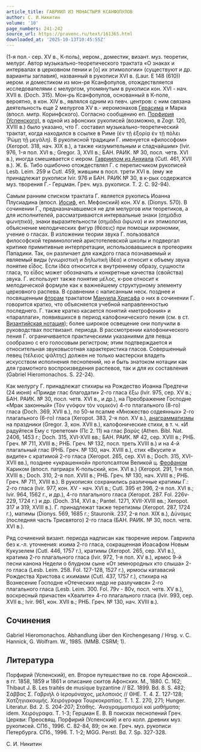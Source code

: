 ```yaml
---
article_title: ГАВРИИЛ ИЗ МОНАСТЫРЯ КСАНФОПУЛОВ
author: С. И.Никитин
volume: '10'
page_numbers: 241-242
source_url: https://pravenc.ru/text/161365.html
downloaded_at: '2025-10-13T10:45:55Z'
---
```


(1-я пол.- сер. XV в., К-поль), иером., доместик, визант. муз. теоретик, мелург. Автор музыкально-теоретического трактата «О знаках и интервалах в церковном пении и [о] их этимологии» (существуют и др. варианты заглавия), названный в рукописи XVI в. (Laur. E 148 (610)) иером. и доместиком из мон-ря Ксанфопулов, отождествляется исследователями с мелургом, упомянутым в рукописи кон. XVI - нач. XVII в. (Doch. 315). Мон-рь Ксанфопулов, основанный в К-поле, вероятно, в кон. XIV в., являлся одним из певч. центров: с ним связана деятельность еще 2 мелургов XV в.- иеромонахов [Герасима](https://pravenc.ru/text/Герасима.html) и Марка (впосл. митр. Коринфского). Согласно сообщению еп. [Порфирия (Успенского)](<https://pravenc.ru/text/Порфирия (Успенского).html>), в одной из афонских рукописей (возможно, в Zogr. 120, XVIII в.) было указано, что Г. составил музыкально-теоретический трактат, когда находился в ссылке в Риме (ἐν τῇ ἐξορίᾳ ἐν τῇ πόλει ῾Ρώμῃ τῇ μεγάλη). В рукописной традиции Г. именуется «философом» (Xeropot. 318, нач. XIX в.), а также «изумительным и сладчайшим» (Ivir. 976, 1-я пол. XVI в.; Gregor. 3, XVII в.; БАН. РАИК. № 30, посл. четв. XVI в.), иногда смешивается с иером. [Гавриилом из Анхиала](<https://pravenc.ru/text/Гавриилом из Анхиала.html>) (Cutl. 461, XVII в.). Ж. Б. Тибо ошибочно отождествлял Г. с переписчиком рукописей Lesb. Leim. 259 и Cutl. 459, жившим в посл. трети XVI в. (ему же принадлежат рукописи Ivir. 976 и БАН. РАИК № 30, в к-рых содержатся муз. творения Г.- Герцман. Греч. муз. рукописи. Т. 2. С. 92-94).

Самым ранним списком трактата Г. является рукопись Иоанна Плусиадина (впосл. [Иосиф](https://pravenc.ru/text/Иосиф.html), еп. Мефонский) кон. XV в. (Dionys. 570). В сочинении Г., предназначавшемся не для мелургов или теоретиков, а для исполнителей, рассматриваются интервальные знаки (σημάδια φωνητικά), знаки выразительности (σημάδια ἄφωνα) и их этимология, объяснение мелодических фигур (θέσεις) при помощи хирономии, учение о гласах. В изложении теории звука Г. пользовался философской терминологией аристотелевской школы и подвергал критике примитивные интерпретации, использовавшиеся в протеориях Пападики. Так, он различает для каждого гласа познаваемый и являемый виды (γνωριστική и δηλωτικὴ ἰδέα) и относит к объему звука понятие εἶδος. Если ἰδέα относится к внутреннему образу, сущности гласа, то εἶδος может обозначать и конкретные качества (свойства) звука. Г. использует также понятие μέλος, к-рое относит к мелодической формуле как к важнейшему структурному элементу церковного распева. В сравнении с написанным неск. позднее и посвященным [фторам](https://pravenc.ru/text/фторам.html) трактатом [Мануила Хрисафа](<https://pravenc.ru/text/Мануила Хрисафа.html>) о них в сочинении Г. говорится кратко, что объясняется учебной направленностью последнего. Г. также кратко касается понятий «метрофония» и «параллаги», появившихся в период калофонического пения (см. в ст. [Византийская нотация](<https://pravenc.ru/text/Византийская нотация.html>)); более широкое освещение они получили в руководствах поствизант. периода. В рассмотрении калофонического пения Г. ограничивается практическими указаниями для певца сообразно с его голосовым регистром; этим подтверждается и относительная звуковысотная характеристика гласов. Совершенный певец (τέλειος ψάλτης) должен не только мастерски владеть искусством исполнения песнопений, но и быть знатоком нотации как для грамотного воспроизведения распевов, так и для их составления (Gabriel Hieromonachos. S. 22-24).

Как мелургу Г. принадлежат стихиры на Рождество Иоанна Предтечи (24 июня) «Прииде глас благодати» 2-го гласа ἔξω (Ivir. 975, сер. XV в.; БАН. РАИК. № 30, посл. четв. XVI в., и др.), на Преображение Господне «Мрак законный» (Τὸν γνόφον τὸν νομικόν) 4-го плагального (8-го) гласа (Doch. 369, XVII в.), по 50-м псалме «Множество содеянных» 2-го плагального (6-го) гласа (Xeropot. 383, 2-я пол. XV в.), [анаграмматизмы](https://pravenc.ru/text/анаграмматизмы.html) на праздники (Gregor. 3, кон. XVII в.), калофонические стихи, в т. ч. «И радуйтеся Ему с трепетом» (Пс 2. 11) на глас βαρύς (Athen. Bibl. Nat. 2406, 1453 г.; Doch. 315, XVI-XVII вв.; БАН. РАИК. № 42, сер. XVIII в.; РНБ. Греч. № 711, XVIII в.; РНБ. Греч. № 132, посл. треть XVIII в.) и на 4-й плагальный глас (РНБ. Греч. № 130, нач. XVIII в.), стих «Вкусите и видите» с кратимой 2-го гласа (Xeropot. 265, сер. XVI в.; Doch. 315, XVI-XVII вв.), позднее «украшенной» протопсалтом Великой ц. [Феофаном](https://pravenc.ru/text/Феофан.html) Кариком (впосл. патриарх К-польский, кон. XVI в.) (Xeropot. 291, 1-я пол. XVIII в.; Doch. 310, 2-я пол. XVIII в.; РНБ. Греч. № 130, нач. XVIII в.; РНБ. Греч. № 711, XVIII в.). В рукописях сохранились различные кратимы Г.: 2-го гласа (Ivir. 977, кон. XV - нач. XVI в.; Cutl. 395 et 396, 2-я пол. XVI в.; Ivir. 964, 1562 г., и др.), 4-го плагального гласа (Xeropot. 287. Fol. 226v-229, 1724 г.) и др. (Doch. 314, XVI в.; Pantel. 1271, XVII-XVIII вв.; Xeropot. 317 и 319, XVIII в.). Г. принадлежат также теретизмы (Xeropot. 287, 1724 г.), матимы (Dionys. 569, 1685 г.; Stauronik. 237, 2-я пол. XIX в.), Δύναμις (последняя часть Трисвятого) 2-го гласа (БАН. РАИК. № 30, посл. четв. XVI в.).

Ряд сочинений визант. периода надписан как творение иером. Гавриила без к.-л. уточнения: ихима 2-го гласа, сокращенная Иоасафом Новым Кукузелем (Cutl. 446, 1757 г.), кратимы (Xeropot. 265, сер. XVI в.), кратима 2-го плагального гласа (Ivir. 972, 1-я пол. XV в.), ирмос 9-й песни канона Недели о блудном сыне «От земнородных кто слыша» 2-го гласа (Lesb. Leim. 258. Fol. 127-128, 1527 г.), ирмосы катавасий Рождества Христова с ихимами (Cutl. 437, 1757 г.), стихира на Вознесение Господне «Отеческих недр не разлучився» 2-го плагального гласа (Lesb. Leim. 300. Fol. 79v - 80v, посл. четв. XV в.), воскресный причастен «Хвалите» 4-го плагального гласа (Ivir.
993, сер. XVII в.; Ivir. 961, кон. XVII в.; РНБ. Греч. № 130, нач. XVIII в.).

## Сочинения

Gabriel Hieromonachos. Abhandlung über den Kirchengesang / Hrsg. v. C. Hannick, G. Wolfram. W., 1985. (MMB. CSRM; 1).

## Литература

Порфирий (Успенский), еп. Второе путешествие по св. горе Афонской... в гг. 1858, 1859 и 1861 и описание скитов Афонских. М., 1880. С. 162; Thibaut J. B. Les traités de musique byzantine // BZ. 1899. Bd. 8. S. 482; Σάββας Σ. Γαβριὴλ ὁ ἱερομόναχος, μελοποιός // ΘΗΕ. Τ. 4. Σ. 127-128; Χατζηγιακουμής. Χειρόγραφα Τουρκοκρατίας. T. 1. Σ. 270, 271; Hunger. Literatur. Bd. 2. S. 204-207; Στάθης. ᾿Αναγραμματισμοὶ καὶ μαθήματα; idem. Χειρόγραφα. Τ. 1-3; Герцман Е. В. В поисках песнопений Греч. Церкви: Преосвящ. Порфирий (Успенский) и его колл. древних муз. рукописей.
СПб., 1996. С. 82-84, 89; он же. Греч. муз. рукописи Петербурга. СПб., 1996. Т. 1-2; MGG. Perstl. Bd. 7. Sp. 327-328.

С. И.  Никитин
